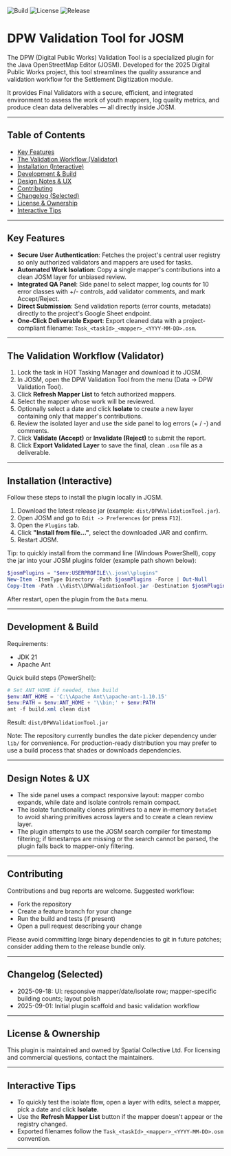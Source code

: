 ![Build](https://github.com/SpatialCollectiveLtd/DPW-Validation-JOSM-Plugin/actions/workflows/ci.yml/badge.svg)
![License](https://img.shields.io/badge/license-Proprietary-lightgrey.svg)
![Release](https://img.shields.io/github/v/release/SpatialCollectiveLtd/DPW-Validation-JOSM-Plugin)

# DPW Validation Tool for JOSM

The DPW (Digital Public Works) Validation Tool is a specialized plugin for the Java OpenStreetMap Editor (JOSM). Developed for the 2025 Digital Public Works project, this tool streamlines the quality assurance and validation workflow for the Settlement Digitization module.

It provides Final Validators with a secure, efficient, and integrated environment to assess the work of youth mappers, log quality metrics, and produce clean data deliverables — all directly inside JOSM.

---

## Table of Contents

- [Key Features](#key-features)
- [The Validation Workflow (Validator)](#the-validation-workflow-validator)
- [Installation (Interactive)](#installation-interactive)
- [Development & Build](#development--build)
- [Design Notes & UX](#design-notes--ux)
- [Contributing](#contributing)
- [Changelog (Selected)](#changelog-selected)
- [License & Ownership](#license--ownership)
- [Interactive Tips](#interactive-tips)

---

## Key Features

- **Secure User Authentication**: Fetches the project's central user registry so only authorized validators and mappers are used for tasks.
- **Automated Work Isolation**: Copy a single mapper's contributions into a clean JOSM layer for unbiased review.
- **Integrated QA Panel**: Side panel to select mapper, log counts for 10 error classes with +/- controls, add validator comments, and mark Accept/Reject.
- **Direct Submission**: Send validation reports (error counts, metadata) directly to the project's Google Sheet endpoint.
- **One-Click Deliverable Export**: Export cleaned data with a project-compliant filename: `Task_<taskId>_<mapper>_<YYYY-MM-DD>.osm`.

---

## The Validation Workflow (Validator)

1. Lock the task in HOT Tasking Manager and download it to JOSM.
2. In JOSM, open the DPW Validation Tool from the menu (Data -> DPW Validation Tool).
3. Click **Refresh Mapper List** to fetch authorized mappers.
4. Select the mapper whose work will be reviewed.
5. Optionally select a date and click **Isolate** to create a new layer containing only that mapper's contributions.
6. Review the isolated layer and use the side panel to log errors (+ / -) and comments.
7. Click **Validate (Accept)** or **Invalidate (Reject)** to submit the report.
8. Click **Export Validated Layer** to save the final, clean `.osm` file as a deliverable.

---

## Installation (Interactive)

Follow these steps to install the plugin locally in JOSM.

1. Download the latest release jar (example: `dist/DPWValidationTool.jar`).
2. Open JOSM and go to `Edit -> Preferences` (or press `F12`).
3. Open the `Plugins` tab.
4. Click **"Install from file..."**, select the downloaded JAR and confirm.
5. Restart JOSM.

Tip: to quickly install from the command line (Windows PowerShell), copy the jar into your JOSM plugins folder (example path shown below):

```powershell
$josmPlugins = "$env:USERPROFILE\\.josm\\plugins"
New-Item -ItemType Directory -Path $josmPlugins -Force | Out-Null
Copy-Item -Path .\\dist\\DPWValidationTool.jar -Destination $josmPlugins
```

After restart, open the plugin from the `Data` menu.

---

## Development & Build

Requirements:
- JDK 21
- Apache Ant

Quick build steps (PowerShell):

```powershell
# Set ANT_HOME if needed, then build
$env:ANT_HOME = 'C:\\Apache Ant\\apache-ant-1.10.15'
$env:PATH = $env:ANT_HOME + '\\bin;' + $env:PATH
ant -f build.xml clean dist
```

Result: `dist/DPWValidationTool.jar`

Note: The repository currently bundles the date picker dependency under `lib/` for convenience. For production-ready distribution you may prefer to use a build process that shades or downloads dependencies.

---

## Design Notes & UX

- The side panel uses a compact responsive layout: mapper combo expands, while date and isolate controls remain compact.
- The isolate functionality clones primitives to a new in-memory `DataSet` to avoid sharing primitives across layers and to create a clean review layer.
- The plugin attempts to use the JOSM search compiler for timestamp filtering; if timestamps are missing or the search cannot be parsed, the plugin falls back to mapper-only filtering.

---

## Contributing

Contributions and bug reports are welcome. Suggested workflow:

- Fork the repository
- Create a feature branch for your change
- Run the build and tests (if present)
- Open a pull request describing your change

Please avoid committing large binary dependencies to git in future patches; consider adding them to the release bundle only.

---

## Changelog (Selected)

- 2025-09-18: UI: responsive mapper/date/isolate row; mapper-specific building counts; layout polish
- 2025-09-01: Initial plugin scaffold and basic validation workflow

---

## License & Ownership

This plugin is maintained and owned by Spatial Collective Ltd.
For licensing and commercial questions, contact the maintainers.

---

## Interactive Tips

- To quickly test the isolate flow, open a layer with edits, select a mapper, pick a date and click **Isolate**.
- Use the **Refresh Mapper List** button if the mapper doesn't appear or the registry changed.
- Exported filenames follow the `Task_<taskId>_<mapper>_<YYYY-MM-DD>.osm` convention.

---
